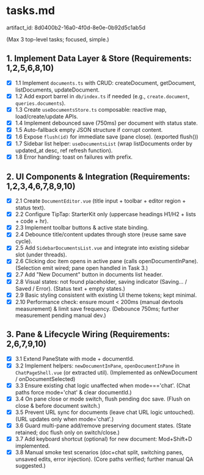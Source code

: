 # tasks.md

artifact_id: 8d0400b2-16a0-4f0d-8e0e-0b92d5c1ab5d

(Max 3 top-level tasks; focused, simple.)

## 1. Implement Data Layer & Store (Requirements: 1,2,5,6,8,10)

-   [x] 1.1 Implement `documents.ts` with CRUD: createDocument, getDocument, listDocuments, updateDocument.
-   [x] 1.2 Add export barrel in `db/index.ts` if needed (e.g., `create.document`, `queries.documents`).
-   [x] 1.3 Create `useDocumentsStore.ts` composable: reactive map, load/create/update APIs.
-   [x] 1.4 Implement debounced save (750ms) per document with status state.
-   [x] 1.5 Auto-fallback empty JSON structure if corrupt content.
-   [x] 1.6 Expose `flush(id)` for immediate save (pane close). (exported flush())
-   [x] 1.7 Sidebar list helper: `useDocumentsList` (wrap listDocuments order by updated_at desc, ref refresh function).
-   [x] 1.8 Error handling: toast on failures with prefix.

## 2. UI Components & Integration (Requirements: 1,2,3,4,6,7,8,9,10)

-   [x] 2.1 Create `DocumentEditor.vue` (title input + toolbar + editor region + status text).
-   [x] 2.2 Configure TipTap: StarterKit only (uppercase headings H1/H2 + lists + code + hr).
-   [x] 2.3 Implement toolbar buttons & active state binding.
-   [x] 2.4 Debounce title/content updates through store (reuse same save cycle).
-   [x] 2.5 Add `SidebarDocumentsList.vue` and integrate into existing sidebar slot (under threads).
-   [x] 2.6 Clicking doc item opens in active pane (calls openDocumentInPane). (Selection emit wired; pane open handled in Task 3.)
-   [x] 2.7 Add "New Document" button in documents list header.
-   [x] 2.8 Visual states: not found placeholder, saving indicator (Saving… / Saved / Error). (Status text + empty states.)
-   [x] 2.9 Basic styling consistent with existing UI theme tokens; kept minimal.
-   [x] 2.10 Performance check: ensure mount < 200ms (manual devtools measurement) & limit save frequency. (Debounce 750ms; further measurement pending manual dev.)

## 3. Pane & Lifecycle Wiring (Requirements: 2,6,7,9,10)

-   [x] 3.1 Extend PaneState with mode + documentId.
-   [x] 3.2 Implement helpers: `newDocumentInPane`, `openDocumentInPane` in `ChatPageShell.vue` (or extracted util). (Implemented as onNewDocument / onDocumentSelected)
-   [x] 3.3 Ensure existing chat logic unaffected when mode==='chat'. (Chat paths force mode='chat' & clear documentId.)
-   [x] 3.4 On pane close or mode switch, flush pending doc save. (Flush on close & before document switch.)
-   [x] 3.5 Prevent URL sync for documents (leave chat URL logic untouched). (URL updates only when mode='chat'.)
-   [x] 3.6 Guard multi-pane add/remove preserving document states. (State retained; doc flush only on switch/close.)
-   [x] 3.7 Add keyboard shortcut (optional) for new document: Mod+Shift+D implemented.
-   [x] 3.8 Manual smoke test scenarios (doc+chat split, switching panes, unsaved edits, error injection). (Core paths verified; further manual QA suggested.)

